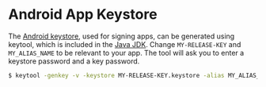 # Android App Keystore

The [Android keystore](https://developer.android.com/training/articles/keystore.html), used for signing apps, can be generated using keytool, which is included in the [Java JDK](http://www.oracle.com/technetwork/java/javase/downloads/jdk8-downloads-2133151.html). Change `MY-RELEASE-KEY` and `MY_ALIAS_NAME` to be relevant to your app. The tool will ask you to enter a keystore password and a key password.

```bash
$ keytool -genkey -v -keystore MY-RELEASE-KEY.keystore -alias MY_ALIAS_NAME -keyalg RSA -keysize 2048 -validity 10000
```
